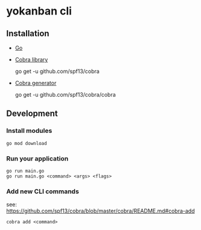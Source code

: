 # yokanban cli

## Installation

- [Go](https://golang.org/doc/install)
- [Cobra library](https://github.com/spf13/cobra#readme)


    go get -u github.com/spf13/cobra
    
-  [Cobra generator](https://github.com/spf13/cobra/blob/master/cobra/README.md)


    go get -u github.com/spf13/cobra/cobra


## Development

### Install modules

    go mod download

### Run your application

    go run main.go
    go run main.go <command> <args> <flags>

### Add new CLI commands

see: https://github.com/spf13/cobra/blob/master/cobra/README.md#cobra-add

    cobra add <command>